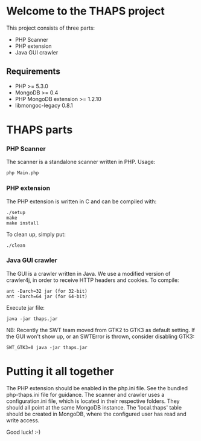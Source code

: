 # Welcome to the THAPS project

This project consists of three parts:

* PHP Scanner
* PHP extension
* Java GUI crawler

## Requirements

 * PHP >= 5.3.0
 * MongoDB >= 0.4
 * PHP MongoDB extension >= 1.2.10
 * libmongoc-legacy 0.8.1

# THAPS parts

### PHP Scanner
The scanner is a standalone scanner written in PHP. Usage:

    php Main.php

### PHP extension
The PHP extension is written in C and can be compiled with:

    ./setup
    make
    make install

To clean up, simply put:

    ./clean

### Java GUI crawler
The GUI is a crawler written in Java. We use a modified version of crawler4j, in order to receive HTTP headers and cookies. To compile:

    ant -Darch=32 jar (for 32-bit)
    ant -Darch=64 jar (for 64-bit)

Execute jar file:

    java -jar thaps.jar

NB: Recently the SWT team moved from GTK2 to GTK3 as default setting. If the GUI won't show up, or an SWTError is thrown, consider disabling GTK3:

    SWT_GTK3=0 java -jar thaps.jar
    
# Putting it all together

The PHP extension should be enabled in the php.ini file. See the bundled php-thaps.ini file for guidance.
The scanner and crawler uses a configuration.ini file, which is located in their respective folders.
They should all point at the same MongoDB instance.
The 'local.thaps' table should be created in MongoDB, where the configured user has read and write access.

Good luck! :-)